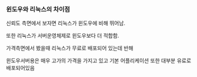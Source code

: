 ### 윈도우와 리눅스의 차이점

신뢰도 측면에서 보자면 리눅스가 윈도우에 비해 뛰어남.

또한 리눅스가 서버운영체제로 윈도우보다 더 적합함.

가격측면에서 봤을때 리눅스가 무료로 배포되어 있는데 반해

윈도우서버용은 매우 고가의 가격을 가지고 있고 기본 어플리케이션 또한 대부분 유료로 배포되어있음